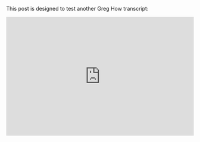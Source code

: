 This post is designed to test another Greg How transcript:
<iframe src="https://www.soundslice.com/slices/swnVc/embed-channelpost/" width="100%" height="320" frameBorder="0"></iframe>
